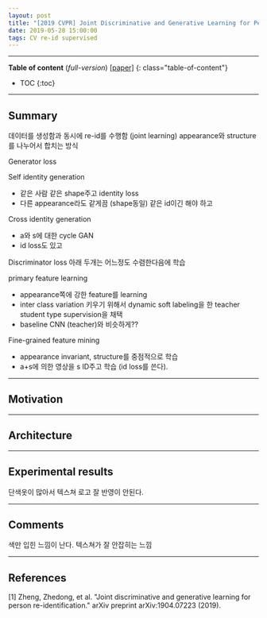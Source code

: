 ```yaml
---
layout: post
title: "[2019 CVPR] Joint Discriminative and Generative Learning for Person Re-identification (*Incomplete*)"
date: 2019-05-28 15:00:00
tags: CV re-id supervised
---
```


<!--more-->

---

**Table of content** (*full-version*)
[[paper]](https://arxiv.org/pdf/1904.07223.pdf) 
{: class="table-of-content"}
* TOC
{:toc}

---

## Summary

데이터를 생성함과 동시에 re-id를 수행함 (joint learning)
appearance와 structure를 나누어서 합치는 방식

Generator loss

Self identity generation
- 같은 사람 같은 shape주고 identity loss
- 다른 appearance라도 같게끔 (shape동일) 같은 id이긴 해야 하고

Cross identity generation
- a와 s에 대한 cycle GAN
- id loss도 있고

Discriminator loss
아래 두개는 어느정도 수렴한다음에 학습

primary feature learning
- appearance쪽에 강한 feature를 learning
- inter class variation 키우기 위해서 dynamic soft labeling을 한 teacher student type supervision을 채택 
- baseline CNN (teacher)와 비슷하게??

Fine-grained feature mining
- appearance invariant, structure를 중점적으로 학습
- a+s에 의한 영상을 s ID주고 학습 (id loss를 쓴다).


---


## Motivation


---

## Architecture

---

## Experimental results

단색옷이 많아서 텍스쳐 로고 잘 반영이 안된다.

---

## Comments

색만 입힌 느낌이 난다. 텍스쳐가 잘 안잡히는 느낌

---

## References

[1] Zheng, Zhedong, et al. "Joint discriminative and generative learning for person re-identification." arXiv preprint arXiv:1904.07223 (2019).
